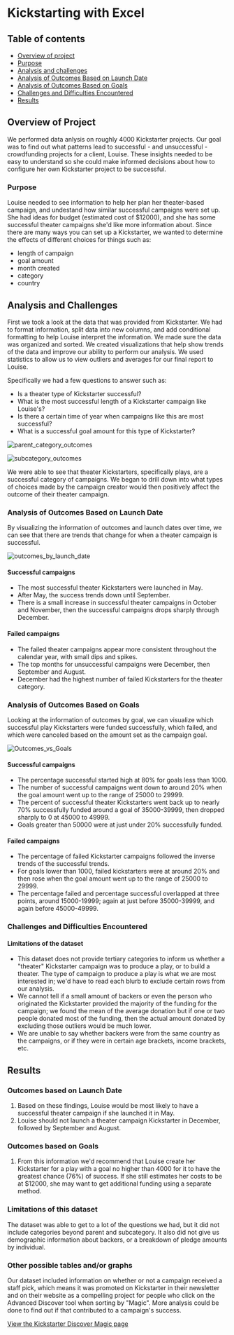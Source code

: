 # Kickstarting with Excel
## Table of contents
* [Overview of project](#overview-of-project)
* [Purpose](#purpose)
* [Analysis and challenges](#analysis-and-challenges)
* [Analysis of Outcomes Based on Launch Date](#analysis-of-outcomes-based-on-launch-date)
* [Analysis of Outcomes Based on Goals](#analysis-of-outcomes-based-on-goals)
* [Challenges and Difficulties Encountered](#challenges-and-difficulties-encountered)
* [Results](#results)

## Overview of Project
We performed data anlysis on roughly 4000 Kickstarter projects. Our goal was to find out what patterns lead to successful - and unsuccessful - crowdfunding projects for a client, Louise. These insights needed to be easy to understand so she could make informed decisions about how to configure her own Kickstarter project to be successful.

### Purpose
Louise needed to see information to help her plan her theater-based campaign, and undestand how similar successful campaigns were set up. She had ideas for budget (estimated cost of $12000), and she has some successful theater campaigns she'd like more information about. Since there are many ways you can set up a Kickstarter, we wanted to determine the effects of different choices for things such as:
* length of campaign
* goal amount
* month created
* category
* country

## Analysis and Challenges

First we took a look at the data that was provided from Kickstarter. We had to format information, split data into new columns, and add conditional formatting to help Louise interpret the information. We made sure the data was organized and sorted. We created visualizations that help show trends of the data and improve our ability to perform our analysis. We used statistics to allow us to view outliers and averages for our final report to Louise.

Specifically we had a few questions to answer such as: 
- Is a theater type of Kickstarter successful?
- What is the most successful length of a Kickstarter campaign like Louise's? 
- Is there a certain time of year when campaigns like this are most successful? 
- What is a successful goal amount for this type of Kickstarter?

![parent_category_outcomes](/resources/Parent_category_outcomes.png)

![subcategory_outcomes](/resources/subcategory_outcomes.png)

We were able to see that theater Kickstarters, specifically plays, are a successful category of campaigns. We began to drill down into what types of choices made by the campaign creator would then positively affect the outcome of their theater campaign.

### Analysis of Outcomes Based on Launch Date
By visualizing the information of outcomes and launch dates over time, we can see that there are trends that change for when a theater campaign is successful. 

![outcomes_by_launch_date](/resources/Theater_outcomes_vs_launch.png)

#### Successful campaigns
* The most successful theater Kickstarters were launched in May. 
* After May, the success trends down until September. 
* There is a small increase in successful theater campaigns in October and November, then the successful campaigns drops sharply through December. 
#### Failed campaigns
* The failed theater campaigns appear more consistent throughout the calendar year, with small dips and spikes. 
* The top months for unsuccessful campaigns were December, then September and August.
* December had the highest number of failed Kickstarters for the theater category.

### Analysis of Outcomes Based on Goals
Looking at the information of outcomes by goal, we can visualize which successful play Kickstarters were funded successfully, which failed, and which were canceled based on the amount set as the campaign goal. 

![Outcomes_vs_Goals](/resources/Outcomes_vs_Goals.png)

#### Successful campaigns
* The percentage successful started high at 80% for goals less than 1000.
* The number of successful campaigns went down to around 20% when the goal amount went up to the range of 25000 to 29999. 
* The percent of successful theater Kickstarters went back up to nearly 70% successfully funded around a goal of 35000-39999, then dropped sharply to 0 at 45000 to 49999. 
* Goals greater than 50000 were at just under 20% successfully funded.
#### Failed campaigns
* The percentage of failed Kickstarter campaigns followed the inverse trends of the successful trends.
* For goals lower than 1000, failed kickstarters were at around 20% and then rose when the goal amount went up to the range of 25000 to 29999. 
* The percentage failed and percentage successful overlapped at three points, around 15000-19999; again at just before 35000-39999, and again before 45000-49999. 

### Challenges and Difficulties Encountered
#### Limitations of the dataset
- This dataset does not provide tertiary categories to inform us whether a "theater" Kickstarter campaign was to produce a play, or to build a theater. The type of campaign to produce a play is what we are most interested in; we'd have to read each blurb to exclude certain rows from our analysis.
- We cannot tell if a small amount of backers or even the person who originated the Kickstarter provided the majority of the funding for the campaign; we found the mean of the average donation but if one or two people donated most of the funding, then the actual amount donated by excluding those outliers would be much lower.
- We are unable to say whether backers were from the same country as the campaigns, or if they were in certain age brackets, income brackets, etc.

## Results

### Outcomes based on Launch Date
1. Based on these findings, Louise would be most likely to have a successful theater campaign if she launched it in May. 
1. Louise should not launch a theater campaign Kickstarter in December, followed by September and August.
### Outcomes based on Goals
1. From this information we'd recommend that Louise create her Kickstarter for a play with a goal no higher than 4000 for it to have the greatest chance (76%) of success. If she still estimates her costs to be at $12000, she may want to get additional funding using a separate method.
### Limitations of this dataset
The dataset was able to get to a lot of the questions we had, but it did not include categories beyond parent and subcategory. It also did not give us demographic information about backers, or a breakdown of pledge amounts by individual.
### Other possible tables and/or graphs
Our dataset included information on whether or not a campaign received a staff pick, which means it was promoted on Kickstarter in their newsletter and on their website as a compelling project for people who click on the Advanced Discover tool when sorting by "Magic". More analysis could be done to find out if that contributed to a campaign's success.

[View the Kickstarter Discover Magic page](https://www.kickstarter.com/discover/advanced)
